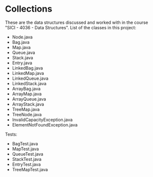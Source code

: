 Collections
===========

These are the data structures discussed and worked with in the course "SICI - 4036 - Data Structures".
List of the classes in this project:
  - Node.java
  - Bag.java
  - Map.java
  - Queue.java
  - Stack.java
  - Entry.java
  - LinkedBag.java
  - LinkedMap.java
  - LinkedQueue.java
  - LinkedStack.java
  - ArrayBag.java
  - ArrayMap.java
  - ArrayQueue.java
  - ArrayStack.java
  - TreeMap.java
  - TreeNode.java
  - InvalidCapacityException.java
  - ElementNotFoundException.java
  
  Tests:
  - BagTest.java
  - MapTest.java
  - QueueTest.java
  - StackTest.java
  - EntryTest.java
  - TreeMapTest.java

